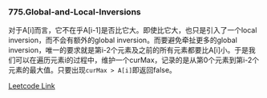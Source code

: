 ### 775.Global-and-Local-Inversions

对于A[i]而言，它不在乎A[i-1]是否比它大。即使比它大，也只是引入了一个local inversion，而不会有额外的global inversion。而要避免牵扯更多的global inversion，唯一的要求就是第i-2个元素及之前的所有元素都要比A[i]小。于是我们可以在遍历元素i的过程中，维护一个curMax，记录的是从第0个元素到第i-2个元素的最大值。只要出现```curMax > A[i]```即返回false。


[Leetcode Link](https://leetcode.com/problems/global-and-local-inversions)
